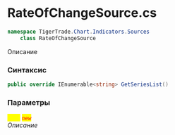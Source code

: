 
# RateOfChangeSource.cs
```csharp
namespace TigerTrade.Chart.Indicators.Sources  
    class RateOfChangeSource
```

Описание

### Синтаксис
```csharp
public override IEnumerable<string> GetSeriesList()
```

### Параметры  
<mark style="color:yellow;">`List`</mark> <mark style="color:red;">*`new`*</mark>  
 *Описание*  
  

                    
                    
